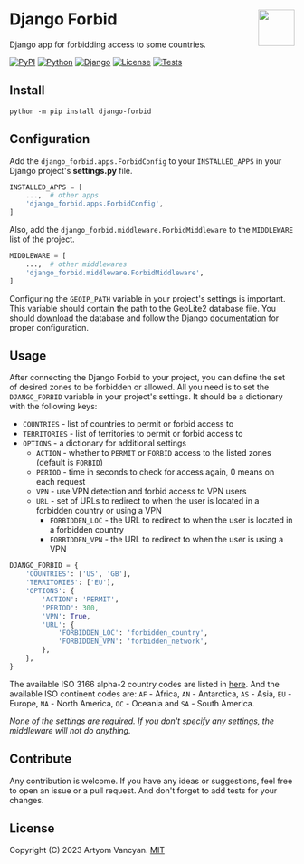 # Django Forbid <img src="https://github.com/pysnippet.png" align="right" height="64" />

Django app for forbidding access to some countries.

[![PyPI](https://img.shields.io/pypi/v/django-forbid.svg)](https://pypi.org/project/django-forbid/)
[![Python](https://img.shields.io/pypi/pyversions/django-forbid.svg?logoColor=white)](https://pypi.org/project/django-forbid/)
[![Django](https://img.shields.io/pypi/djversions/django-forbid.svg?color=0C4B33&label=django)](https://pypi.org/project/django-forbid/)
[![License](https://img.shields.io/pypi/l/django-forbid.svg)](https://github.com/pysnippet/django-forbid/blob/master/LICENSE)
[![Tests](https://github.com/pysnippet/django-forbid/actions/workflows/tests.yml/badge.svg)](https://github.com/pysnippet/django-forbid/actions/workflows/tests.yml)

## Install

```shell
python -m pip install django-forbid
```

## Configuration

Add the `django_forbid.apps.ForbidConfig` to your `INSTALLED_APPS` in your Django project's **settings.py** file.

```python
INSTALLED_APPS = [
    ...,  # other apps
    'django_forbid.apps.ForbidConfig',
]
```

Also, add the `django_forbid.middleware.ForbidMiddleware` to the `MIDDLEWARE` list of the project.

```python
MIDDLEWARE = [
    ...,  # other middlewares
    'django_forbid.middleware.ForbidMiddleware',
]
```

Configuring the `GEOIP_PATH` variable in your project's settings is important. This variable should contain the path to
the GeoLite2 database file. You should [download](https://dev.maxmind.com/geoip/geoip2/geolite2/) the database and
follow the Django [documentation](https://docs.djangoproject.com/en/2.1/ref/contrib/gis/geoip2/#settings) for proper
configuration.

## Usage

After connecting the Django Forbid to your project, you can define the set of desired zones to be forbidden or allowed.
All you need is to set the `DJANGO_FORBID` variable in your project's settings. It should be a dictionary with the
following keys:

- `COUNTRIES` - list of countries to permit or forbid access to
- `TERRITORIES` - list of territories to permit or forbid access to
- `OPTIONS` - a dictionary for additional settings
  - `ACTION` - whether to `PERMIT` or `FORBID` access to the listed zones (default is `FORBID`)
  - `PERIOD` - time in seconds to check for access again, 0 means on each request
  - `VPN` - use VPN detection and forbid access to VPN users
  - `URL` - set of URLs to redirect to when the user is located in a forbidden country or using a VPN
      - `FORBIDDEN_LOC` - the URL to redirect to when the user is located in a forbidden country
      - `FORBIDDEN_VPN` - the URL to redirect to when the user is using a VPN

```python
DJANGO_FORBID = {
    'COUNTRIES': ['US', 'GB'],
    'TERRITORIES': ['EU'],
    'OPTIONS': {
        'ACTION': 'PERMIT',
        'PERIOD': 300,
        'VPN': True,
        'URL': {
            'FORBIDDEN_LOC': 'forbidden_country',
            'FORBIDDEN_VPN': 'forbidden_network',
        },
    },
}
```

The available ISO 3166 alpha-2 country codes are listed in [here](https://www.iban.com/country-codes). And the available
ISO continent codes are: `AF` - Africa, `AN` - Antarctica, `AS` - Asia, `EU` - Europe, `NA` - North America, `OC` -
Oceania and `SA` - South America.

_None of the settings are required. If you don't specify any settings, the middleware will not do anything._

## Contribute

Any contribution is welcome. If you have any ideas or suggestions, feel free to open an issue or a pull request. And
don't forget to add tests for your changes.

## License

Copyright (C) 2023 Artyom Vancyan. [MIT](https://github.com/pysnippet/django-forbid/blob/master/LICENSE)
